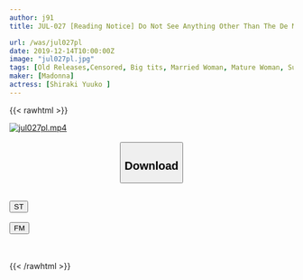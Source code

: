 ```yaml
---
author: j91
title: JUL-027 [Reading Notice] Do Not See Anything Other Than The De M Man Reverse Rep × Bytes After Drinking Party Return ... I Missed The Last Train, I Will Stay At My Colleague Shiraki's House. Although The Husband Seemed To Be Alone And Headed With A Light Expectation In His Chest, Mr. Shiraki Suddenly Turned Into A De S. Stormy Dirty Words And Slut Responsibilities ... Yuko Shiraki

url: /was/jul027pl
date: 2019-12-14T10:00:00Z
image: "jul027pl.jpg"
tags: [Old Releases,Censored, Big tits, Married Woman, Mature Woman, Submissive Men, Urination]
maker: [Madonna]
actress: [Shiraki Yuuko ]
---
```



{{< rawhtml >}}

<div class="video" data-videoid="VymrjKZPqpiY1J">
    <a href="javascript:;">
        <img src="/was/jul027pl/jul027pl.jpg" width="WIDTH" height="HEIGHT" alt="jul027pl.mp4" loading="lazy">
    </a>
</div>

<script type="text/javascript" src="https://j91.asia/asset/on-demand-st.js"></script>

<br>
  <link rel="stylesheet" href="https://j91.asia/asset/bs5.css">
  
  <center>
  <button class="btn btn-primary" type="button" data-bs-toggle="collapse" data-bs-target=".multi-collapse" aria-expanded="false" aria-controls="multiCollapseExample1 multiCollapseExample2"><h2>Download</h2></button></center>
</p>
<div class="row">
  <div class="col">
    <div class="collapse multi-collapse" id="multiCollapseExample1">
      <div class="card card-body">
	      	      <br>
<div class="buttons">  
<a href="https://streamtape.to/v/VymrjKZPqpiY1J" target="_blank"><button class="btn-hover color-3"><i class="fa fa-download"></i> ST</button></a></div>
    </div>
  </div>
</div>
  <div class="col">
    <div class="collapse multi-collapse" id="multiCollapseExample2">
      <div class="card card-body">
	      <br>
<div class="buttons">
    <a href="https://filemoon.sx/d/dwe21tmq7xrg" target="_blank"><button class="btn-hover color-8"><i class="fa fa-download"></i> FM</button></a></div>
<br><br>
      </div>
    </div>
  </div>
</div>

{{< /rawhtml >}}